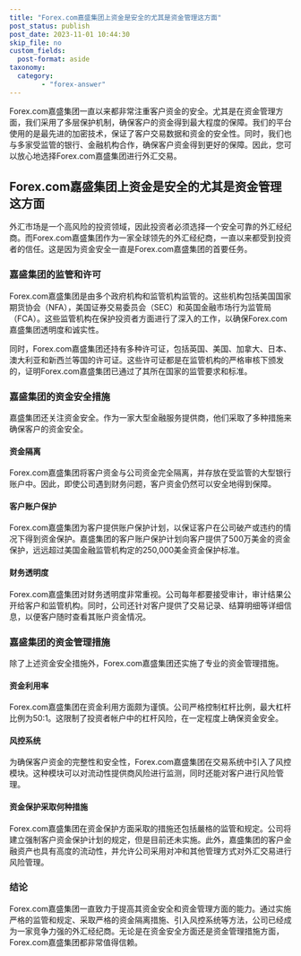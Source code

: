 ```yaml
---
title: "Forex.com嘉盛集团上资金是安全的尤其是资金管理这方面"
post_status: publish
post_date: 2023-11-01 10:44:30
skip_file: no
custom_fields: 
  post-format: aside
taxonomy:
  category:
        - "forex-answer"
---
```


Forex.com嘉盛集团一直以来都非常注重客户资金的安全。尤其是在资金管理方面，我们采用了多层保护机制，确保客户的资金得到最大程度的保障。我们的平台使用的是最先进的加密技术，保证了客户交易数据和资金的安全性。同时，我们也与多家受监管的银行、金融机构合作，确保客户资金得到更好的保障。因此，您可以放心地选择Forex.com嘉盛集团进行外汇交易。

## Forex.com嘉盛集团上资金是安全的尤其是资金管理这方面

外汇市场是一个高风险的投资领域，因此投资者必须选择一个安全可靠的外汇经纪商。而Forex.com嘉盛集团作为一家全球领先的外汇经纪商，一直以来都受到投资者的信任。这是因为资金安全一直是Forex.com嘉盛集团的首要任务。

### 嘉盛集团的监管和许可

Forex.com嘉盛集团是由多个政府机构和监管机构监管的。这些机构包括美国国家期货协会（NFA），美国证券交易委员会（SEC）和英国金融市场行为监管局（FCA）。这些监管机构在保护投资者方面进行了深入的工作，以确保Forex.com嘉盛集团透明度和诚实性。

同时，Forex.com嘉盛集团还持有多种许可证，包括英国、美国、加拿大、日本、澳大利亚和新西兰等国的许可证。这些许可证都是在监管机构的严格审核下颁发的，证明Forex.com嘉盛集团已通过了其所在国家的监管要求和标准。

### 嘉盛集团的资金安全措施

嘉盛集团还关注资金安全。作为一家大型金融服务提供商，他们采取了多种措施来确保客户的资金安全。

#### 资金隔离

Forex.com嘉盛集团将客户资金与公司资金完全隔离，并存放在受监管的大型银行账户中。因此，即使公司遇到财务问题，客户资金仍然可以安全地得到保障。

#### 客户账户保护

Forex.com嘉盛集团为客户提供账户保护计划，以保证客户在公司破产或违约的情况下得到资金保护。嘉盛集团的客户账户保护计划向客户提供了500万美金的资金保护，远远超过美国金融监管机构定的250,000美金资金保护标准。

#### 财务透明度

Forex.com嘉盛集团对财务透明度非常重视。公司每年都要接受审计，审计结果公开给客户和监管机构。同时，公司还针对客户提供了交易记录、结算明细等详细信息，以便客户随时查看其账户资金情况。

### 嘉盛集团的资金管理措施

除了上述资金安全措施外，Forex.com嘉盛集团还实施了专业的资金管理措施。

#### 资金利用率

Forex.com嘉盛集团在资金利用方面颇为谨慎。公司严格控制杠杆比例，最大杠杆比例为50:1。这限制了投资者帐户中的杠杆风险，在一定程度上确保资金安全。

#### 风控系统

为确保客户资金的完整性和安全性，Forex.com嘉盛集团在交易系统中引入了风控模块。这种模块可以对流动性提供商风险进行监测，同时还能对客户进行风险管理。

#### 资金保护采取何种措施

Forex.com嘉盛集团在资金保护方面采取的措施还包括嚴格的监管和规定。公司将建立强制客户资金保护计划的规定，但是目前还未实施。此外，嘉盛集团的客户金融资产也具有高度的流动性，并允许公司采用对冲和其他管理方式对外汇交易进行风险管理。

### 结论

Forex.com嘉盛集团一直致力于提高其资金安全和资金管理方面的能力。通过实施严格的监管和规定、采取严格的资金隔离措施、引入风控系统等方法，公司已经成为一家竞争力强的外汇经纪商。无论是在资金安全方面还是资金管理措施方面，Forex.com嘉盛集团都非常值得信赖。